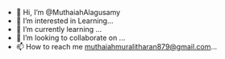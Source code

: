 - 👋 Hi, I’m @MuthaiahAlagusamy
- 👀 I’m interested in Learning...
- 🌱 I’m currently learning ...
- 💞️ I’m looking to collaborate on ...
- 📫 How to reach me muthaiahmuralitharan879@gmail.com...

<!---
MuthaiahAlagusamy/MuthaiahAlagusamy is a ✨ special ✨ repository because its `README.md` (this file) appears on your GitHub profile.
You can click the Preview link to take a look at your changes.
--->
